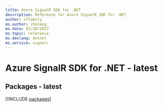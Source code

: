 ```yaml
---
title: Azure SignalR SDK for .NET
description: Reference for Azure SignalR SDK for .NET
author: sffamily
ms.author: zhshang
ms.data: 02/28/2023
ms.topic: reference
ms.devlang: dotnet
ms.service: signalr
---
```

# Azure SignalR SDK for .NET - latest
## Packages - latest
[!INCLUDE [packages](signalr-index.md)]